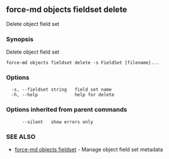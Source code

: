 ## force-md objects fieldset delete

Delete object field set

### Synopsis

Delete object field set

```
force-md objects fieldset delete -s FieldSet [filename]...
```

### Options

```
  -s, --fieldset string   field set name
  -h, --help              help for delete
```

### Options inherited from parent commands

```
      --silent   show errors only
```

### SEE ALSO

* [force-md objects fieldset](force-md_objects_fieldset.md)	 - Manage object field set metadata

